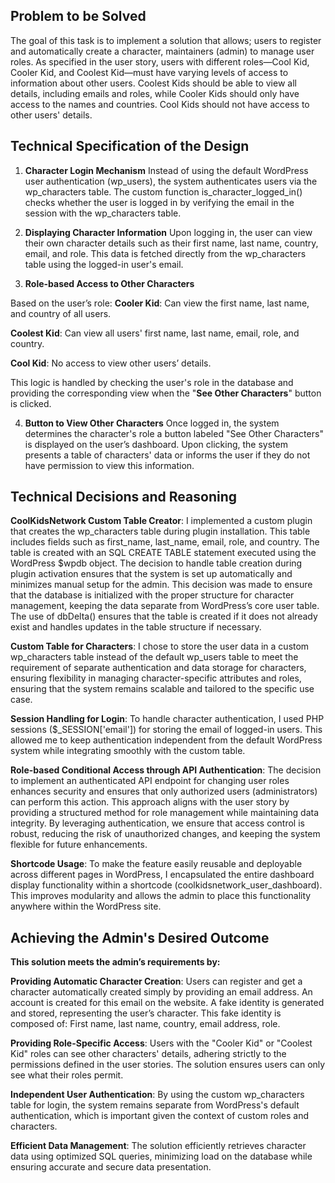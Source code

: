 ## Problem to be Solved

The goal of this task is to implement a solution that allows; users to register and automatically create a character, maintainers (admin) to manage user roles. As specified in the user story, users with different roles—Cool Kid, Cooler Kid, and Coolest Kid—must have varying levels of access to information about other users. Coolest Kids should be able to view all details, including emails and roles, while Cooler Kids should only have access to the names and countries. Cool Kids should not have access to other users' details.

## Technical Specification of the Design

1. **Character Login Mechanism**
Instead of using the default WordPress user authentication (wp_users), the system authenticates users via the wp_characters table. The custom function is_character_logged_in() checks whether the user is logged in by verifying the email in the session with the wp_characters table.

2. **Displaying Character Information**
Upon logging in, the user can view their own character details such as their first name, last name, country, email, and role. This data is fetched directly from the wp_characters table using the logged-in user's email.

3. **Role-based Access to Other Characters**

Based on the user’s role:
**Cooler Kid**: Can view the first name, last name, and country of all users.

**Coolest Kid**: Can view all users' first name, last name, email, role, and country.

**Cool Kid**: No access to view other users’ details.

This logic is handled by checking the user's role in the database and providing the corresponding view when the "**See Other Characters**" button is clicked.

4. **Button to View Other Characters**
Once logged in, the system determines the character's role a button labeled "See Other Characters" is displayed on the user’s dashboard. Upon clicking, the system presents a table of characters' data or informs the user if they do not have permission to view this information.

## Technical Decisions and Reasoning

**CoolKidsNetwork Custom Table Creator**: I implemented a custom plugin that creates the wp_characters table during plugin installation. This table includes fields such as first_name, last_name, email, role, and country. The table is created with an SQL CREATE TABLE statement executed using the WordPress $wpdb object. The decision to handle table creation during plugin activation ensures that the system is set up automatically and minimizes manual setup for the admin. This decision was made to ensure that the database is initialized with the proper structure for character management, keeping the data separate from WordPress’s core user table. The use of dbDelta() ensures that the table is created if it does not already exist and handles updates in the table structure if necessary.

**Custom Table for Characters**: I chose to store the user data in a custom wp_characters table instead of the default wp_users table to meet the requirement of separate authentication and data storage for characters, ensuring flexibility in managing character-specific attributes and roles, ensuring that the system remains scalable and tailored to the specific use case.

**Session Handling for Login**: To handle character authentication, I used PHP sessions ($_SESSION['email']) for storing the email of logged-in users. This allowed me to keep authentication independent from the default WordPress system while integrating smoothly with the custom table.

**Role-based Conditional Access through API Authentication**: The decision to implement an authenticated API endpoint for changing user roles enhances security and ensures that only authorized users (administrators) can perform this action. This approach aligns with the user story by providing a structured method for role management while maintaining data integrity. By leveraging authentication, we ensure that access control is robust, reducing the risk of unauthorized changes, and keeping the system flexible for future enhancements.

**Shortcode Usage**: To make the feature easily reusable and deployable across different pages in WordPress, I encapsulated the entire dashboard display functionality within a shortcode (coolkidsnetwork_user_dashboard). This improves modularity and allows the admin to place this functionality anywhere within the WordPress site.

## Achieving the Admin's Desired Outcome

**This solution meets the admin’s requirements by:**

**Providing Automatic Character Creation**: Users can register and get a character automatically created simply by providing an email address. An account is created for this email on the website.
A fake identity is generated and stored, representing the user’s character. This fake identity is composed of: First name, last name, country, email address, role.


**Providing Role-Specific Access**: Users with the "Cooler Kid" or "Coolest Kid" roles can see other characters' details, adhering strictly to the permissions defined in the user stories. The solution ensures users can only see what their roles permit.

**Independent User Authentication**: By using the custom wp_characters table for login, the system remains separate from WordPress's default authentication, which is important given the context of custom roles and characters.

**Efficient Data Management**: The solution efficiently retrieves character data using optimized SQL queries, minimizing load on the database while ensuring accurate and secure data presentation.
